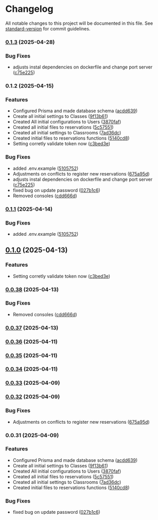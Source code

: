 # Changelog

All notable changes to this project will be documented in this file. See [standard-version](https://github.com/conventional-changelog/standard-version) for commit guidelines.

### [0.1.3](https://github.com/Matheus-Rodrigues-EC/ReservaLab-NestJS/compare/v0.1.1...v0.1.3) (2025-04-28)


### Bug Fixes

* adjusts instal dependencies on dockerfile and change port server ([c75e225](https://github.com/Matheus-Rodrigues-EC/ReservaLab-NestJS/commit/c75e225afd8f098a1359c7307d1aa35ff30509a4))

### 0.1.2 (2025-04-15)


### Features

* Configured Prisma and made database schema ([acdd639](https://github.com/Matheus-Rodrigues-EC/ReservaLab-NestJS/commit/acdd6396c9462473535796fc959e3432a4e3c037))
* Create all initial settings to Classes ([9f13b61](https://github.com/Matheus-Rodrigues-EC/ReservaLab-NestJS/commit/9f13b612625d2cb3463460a20b2f5e7f318f9689))
* Created All initial configurations to Users ([3870faf](https://github.com/Matheus-Rodrigues-EC/ReservaLab-NestJS/commit/3870faf16ddb5567855e6eaa96cf9e61293bf0d4))
* Created all initial files to reservations ([5c57551](https://github.com/Matheus-Rodrigues-EC/ReservaLab-NestJS/commit/5c57551ec7092650ac54a1f52d8dc9054eab0bc1))
* Created all initial settings to Classrooms ([7ad36dc](https://github.com/Matheus-Rodrigues-EC/ReservaLab-NestJS/commit/7ad36dcf5d877ab7fc57e085de0acf0760c67703))
* Created initial files to reservations functions ([5140cd8](https://github.com/Matheus-Rodrigues-EC/ReservaLab-NestJS/commit/5140cd82915b0283e6a8fdd09e23c420c1deb588))
* Setting corretly validate token now ([c3bed3e](https://github.com/Matheus-Rodrigues-EC/ReservaLab-NestJS/commit/c3bed3e6dd9e26ffd343311d5419fc1374265e49))


### Bug Fixes

* added .env.example ([5105752](https://github.com/Matheus-Rodrigues-EC/ReservaLab-NestJS/commit/5105752dc3e5162e25f820b5b2c646783070e50e))
* Adjustments on conflicts to register new reservations ([675a95d](https://github.com/Matheus-Rodrigues-EC/ReservaLab-NestJS/commit/675a95d3e5fd61434ae0c5780d4686d95a2c27d1))
* adjusts instal dependencies on dockerfile and change port server ([c75e225](https://github.com/Matheus-Rodrigues-EC/ReservaLab-NestJS/commit/c75e225afd8f098a1359c7307d1aa35ff30509a4))
* fixed bug on update password ([027b1c6](https://github.com/Matheus-Rodrigues-EC/ReservaLab-NestJS/commit/027b1c68b33100f8097d2d47deb9b44208b4cbfa))
* Removed consoles ([cdd666d](https://github.com/Matheus-Rodrigues-EC/ReservaLab-NestJS/commit/cdd666d0d2572761d0938ed93c62978d9c9c864a))

### [0.1.1](https://github.com/Matheus-Rodrigues-EC/ReservaLab-NestJS/compare/v0.1.0...v0.1.1) (2025-04-14)


### Bug Fixes

* added .env.example ([5105752](https://github.com/Matheus-Rodrigues-EC/ReservaLab-NestJS/commit/5105752dc3e5162e25f820b5b2c646783070e50e))

## [0.1.0](https://github.com/Matheus-Rodrigues-EC/ReservaLab-NestJS/compare/v0.0.38...v0.1.0) (2025-04-13)


### Features

* Setting corretly validate token now ([c3bed3e](https://github.com/Matheus-Rodrigues-EC/ReservaLab-NestJS/commit/c3bed3e6dd9e26ffd343311d5419fc1374265e49))

### [0.0.38](https://github.com/Matheus-Rodrigues-EC/ReservaLab-NestJS/compare/v0.0.37...v0.0.38) (2025-04-13)


### Bug Fixes

* Removed consoles ([cdd666d](https://github.com/Matheus-Rodrigues-EC/ReservaLab-NestJS/commit/cdd666d0d2572761d0938ed93c62978d9c9c864a))

### [0.0.37](https://github.com/Matheus-Rodrigues-EC/ReservaLab-NestJS/compare/v0.0.36...v0.0.37) (2025-04-13)

### [0.0.36](https://github.com/Matheus-Rodrigues-EC/ReservaLab-NestJS/compare/v0.0.35...v0.0.36) (2025-04-11)

### [0.0.35](https://github.com/Matheus-Rodrigues-EC/ReservaLab-NestJS/compare/v0.0.34...v0.0.35) (2025-04-11)

### [0.0.34](https://github.com/Matheus-Rodrigues-EC/ReservaLab-NestJS/compare/v0.0.33...v0.0.34) (2025-04-11)

### [0.0.33](https://github.com/Matheus-Rodrigues-EC/ReservaLab-NestJS/compare/v0.0.32...v0.0.33) (2025-04-09)

### [0.0.32](https://github.com/Matheus-Rodrigues-EC/ReservaLab-NestJS/compare/v0.0.31...v0.0.32) (2025-04-09)


### Bug Fixes

* Adjustments on conflicts to register new reservations ([675a95d](https://github.com/Matheus-Rodrigues-EC/ReservaLab-NestJS/commit/675a95d3e5fd61434ae0c5780d4686d95a2c27d1))

### 0.0.31 (2025-04-09)


### Features

* Configured Prisma and made database schema ([acdd639](https://github.com/Matheus-Rodrigues-EC/ReservaLab-NestJS/commit/acdd6396c9462473535796fc959e3432a4e3c037))
* Create all initial settings to Classes ([9f13b61](https://github.com/Matheus-Rodrigues-EC/ReservaLab-NestJS/commit/9f13b612625d2cb3463460a20b2f5e7f318f9689))
* Created All initial configurations to Users ([3870faf](https://github.com/Matheus-Rodrigues-EC/ReservaLab-NestJS/commit/3870faf16ddb5567855e6eaa96cf9e61293bf0d4))
* Created all initial files to reservations ([5c57551](https://github.com/Matheus-Rodrigues-EC/ReservaLab-NestJS/commit/5c57551ec7092650ac54a1f52d8dc9054eab0bc1))
* Created all initial settings to Classrooms ([7ad36dc](https://github.com/Matheus-Rodrigues-EC/ReservaLab-NestJS/commit/7ad36dcf5d877ab7fc57e085de0acf0760c67703))
* Created initial files to reservations functions ([5140cd8](https://github.com/Matheus-Rodrigues-EC/ReservaLab-NestJS/commit/5140cd82915b0283e6a8fdd09e23c420c1deb588))


### Bug Fixes

* fixed bug on update password ([027b1c6](https://github.com/Matheus-Rodrigues-EC/ReservaLab-NestJS/commit/027b1c68b33100f8097d2d47deb9b44208b4cbfa))
